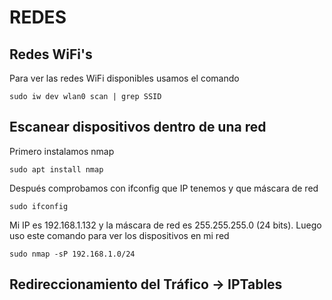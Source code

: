 # REDES

## Redes WiFi's

Para ver las redes WiFi disponibles usamos el comando

`sudo iw dev wlan0 scan | grep SSID`

## Escanear dispositivos dentro de una red

Primero instalamos nmap

`sudo apt install nmap`

Después comprobamos con ifconfig que IP tenemos y que máscara de red

`sudo ifconfig`

Mi IP es 192.168.1.132 y la máscara de red es 255.255.255.0 (24 bits). Luego uso este comando para ver los dispositivos en mi red

`sudo nmap -sP 192.168.1.0/24`

## Redireccionamiento del Tráfico -> IPTables
